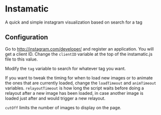 # Instamatic

A quick and simple instagram visualization based on search for a tag

## Configuration

Go to http://instagram.com/developer/ and register an application.
You will get a client ID. Change the `clientID` variable at the top of the
instamatic.js file to this value.

Modify the `tag` variable to search for whatever tag you want.

If you want to tweak the timing for when to load new images or to animate
the ones that are currently loaded, change the `loadTimeout` and `animTimeout`
variables. `relayoutTimeout` is how long the script waits before doing a
relayout after a new image has been loaded, in case another image is loaded
just after and would trigger a new relayout.

`cutOff` limits the number of images to display on the page.
